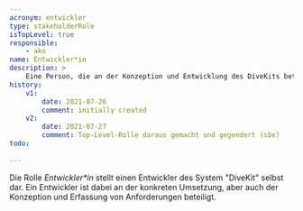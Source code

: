 ```yaml
---
acronym: entwickler
type: stakeholderRole
isTopLevel: true
responsible: 
    - ako
name: Entwickler*in
description: >
    Eine Person, die an der Konzeption und Entwicklung des DiveKits beteiligt ist
history:
    v1:
        date: 2021-07-26
        comment: initially created
    v2: 
        date: 2021-07-27
        comment: Top-Level-Rolle daraus gemacht und gegendert (sbe)        
todo: 
           
---
```


Die Rolle _Entwickler*in_ stellt einen Entwickler des System "DiveKit" selbst dar. Ein Entwickler ist dabei an der konkreten Umsetzung, aber auch der Konzeption und Erfassung von Anforderungen beteiligt.